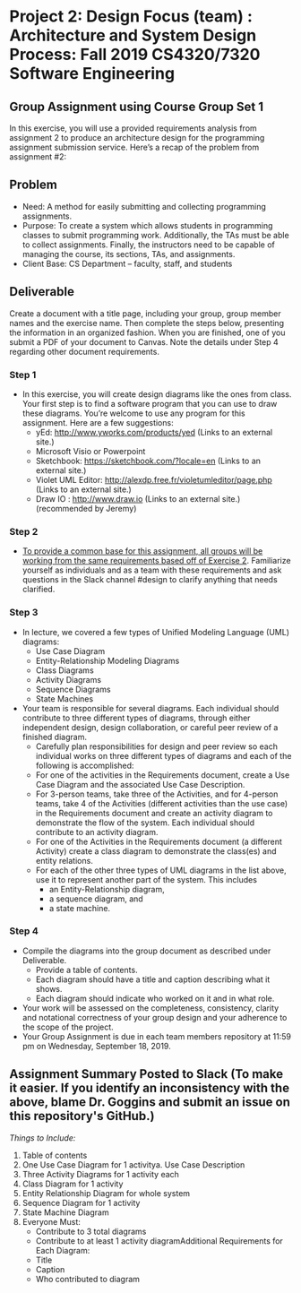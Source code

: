 # Project 2: Design Focus (team) : Architecture and System Design Process: Fall 2019 CS4320/7320 Software Engineering

## Group Assignment using Course Group Set 1
In this exercise, you will use a provided requirements analysis from assignment 2 to produce an architecture design for the programming assignment submission service.
Here’s a recap of the problem from assignment #2:

## Problem
  - Need: A method for easily submitting and collecting programming assignments.
  - Purpose: To create a system which allows students in programming classes to submit programming work. Additionally, the TAs must be able to collect assignments. Finally, the instructors need to be capable of managing the course, its sections, TAs, and assignments.
  - Client Base: CS Department – faculty, staff, and students

## Deliverable
Create a document with a title page, including your group, group member names and the exercise name. Then complete the steps below, presenting the information in an organized fashion. When you are finished, one of you submit a PDF of your document to Canvas. Note the details under Step 4 regarding other document requirements.

### Step 1
  - In this exercise, you will create design diagrams like the ones from class. Your first step is to find a software program that you can use to draw these diagrams. You’re welcome to use any program for this assignment. Here are a few suggestions:
    - yEd: http://www.yworks.com/products/yed (Links to an external site.)
    - Microsoft Visio or Powerpoint 
    - Sketchbook: https://sketchbook.com/?locale=en (Links to an external site.)
    - Violet UML Editor: http://alexdp.free.fr/violetumleditor/page.php (Links to an external site.)
    - Draw IO : http://www.draw.io (Links to an external site.) (recommended by Jeremy)

### Step 2
  - [To provide a common base for this assignment, all groups will be working from the same requirements based off of Exercise 2](./4-assignment-3-support-files/4-Design-requirements.md). Familiarize yourself as individuals and as a team with these requirements and ask questions in the Slack channel #design to clarify anything that needs clarified.

### Step 3
  - In lecture, we covered a few types of Unified Modeling Language (UML) diagrams:
    - Use Case Diagram
    - Entity-Relationship Modeling Diagrams
    - Class Diagrams
    - Activity Diagrams
    - Sequence Diagrams
    - State Machines
  - Your team is responsible for several diagrams. Each individual should contribute to three different types of diagrams, through either independent design, design collaboration, or careful peer review of a finished diagram. 
    - Carefully plan responsibilities for design and peer review so each individual works on three different types of diagrams and each of the following is accomplished:
    - For one of the activities in the Requirements document, create a Use Case Diagram and the associated Use Case Description.
    - For 3-person teams, take three of the Activities, and for 4-person teams, take 4 of the Activities (different activities than the use case) in the Requirements document and create an activity diagram to demonstrate the flow of the system. Each individual should contribute to an activity diagram.
    - For one of the Activities in the Requirements document (a different Activity) create a class diagram to demonstrate the class(es) and entity relations.
    - For each of the other three types of UML diagrams in the list above, use it to represent another part of the system. This includes 
       - an Entity-Relationship diagram, 
       - a sequence diagram, and 
       - a state machine.

### Step 4
  - Compile the diagrams into the group document as described under Deliverable.
    - Provide a table of contents. 
    - Each diagram should have a title and caption describing what it shows.
    - Each diagram should indicate who worked on it and in what role.
  - Your work will be assessed on the completeness, consistency, clarity and notational correctness of your group design and your adherence to the scope of the project.
  - Your Group Assignment is due in each team members repository at 11:59 pm on Wednesday, September 18, 2019.
 
## Assignment Summary Posted to Slack (To make it easier. If you identify an inconsistency with the above, blame Dr. Goggins and submit an issue on this repository's GitHub.)
_Things to Include:_
1. Table of contents
2. One Use Case Diagram for 1 activitya. Use Case Description
3. Three Activity Diagrams for 1 activity each
4. Class Diagram for 1 activity
5. Entity Relationship Diagram for whole system
6. Sequence Diagram for 1 activity
7. State Machine Diagram
8. Everyone Must:
    - Contribute to 3 total diagrams
    - Contribute to at least 1 activity diagramAdditional Requirements for Each Diagram:
    - Title
    - Caption
    - Who contributed to diagram


